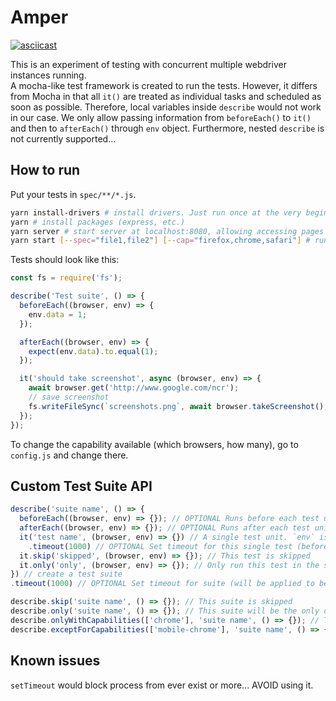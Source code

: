 # Amper

[![asciicast](https://asciinema.org/a/pfnvgFMe1jUtniBhwlLHgUkQy.png)](https://asciinema.org/a/pfnvgFMe1jUtniBhwlLHgUkQy)

This is an experiment of testing with concurrent multiple webdriver instances running.  
A mocha-like test framework is created to run the tests. However, it differs from Mocha in that all `it()` are treated as individual tasks and scheduled as soon as possible. Therefore, local variables inside `describe` would not work in our case. We only allow passing information from `beforeEach()` to `it()` and then to `afterEach()` through `env` object. Furthermore, nested `describe` is not currently supported...

## How to run
Put your tests in `spec/**/*.js`.
```bash
yarn install-drivers # install drivers. Just run once at the very beginning
yarn # install packages (express, etc.)
yarn server # start server at localhost:8080, allowing accessing pages in pages/ folder
yarn start [--spec="file1,file2"] [--cap="firefox,chrome,safari"] # run tests, with given files and capabilities. Separate with comma
```
Tests should look like this:
```javascript
const fs = require('fs');

describe('Test suite', () => {
  beforeEach((browser, env) => {
    env.data = 1;
  });

  afterEach((browser, env) => {
    expect(env.data).to.equal(1);
  });

  it('should take screenshot', async (browser, env) => {
    await browser.get('http://www.google.com/ncr');
    // save screenshot
    fs.writeFileSync(`screenshots.png`, await browser.takeScreenshot(), 'base64');
  });
});
```
To change the capability available (which browsers, how many), go to `config.js` and change there.

## Custom Test Suite API
```javascript
describe('suite name', () => {
  beforeEach((browser, env) => {}); // OPTIONAL Runs before each test unit. `env` is passed across beforeEach, it and afterEach
  afterEach((browser, env) => {}); // OPTIONAL Runs after each test unit. `env` is passed across beforeEach, it and afterEach
  it('test name', (browser, env) => {}) // A single test unit. `env` is passed across beforeEach, it and afterEach
    .timeout(1000) // OPTIONAL Set timeout for this single test (beforeEach and afterEach has their own timeout, inherited from suite)
  it.skip('skipped', (browser, env) => {}); // This test is skipped
  it.only('only', (browser, env) => {}); // Only run this test in the suite
}) // create a test suite
.timeout(1000) // OPTIONAL Set timeout for suite (will be applied to beforeEach, afterEach, and by default on all it() test units)

describe.skip('suite name', () => {}); // This suite is skipped
describe.only('suite name', () => {}); // This suite will be the only one to be run
describe.onlyWithCapabilities(['chrome'], 'suite name', () => {}); // This suite will only run under the specified capabilities (edit config.js for new ones)
describe.exceptForCapabilities(['mobile-chrome'], 'suite name', () => {}); // This suite will only run if current capabilities is not in specified capabilities
```

## Known issues
`setTimeout` would block process from ever exist or more... AVOID using it.
